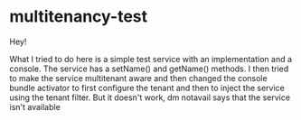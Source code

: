 multitenancy-test
=================

Hey!

What I tried to do here is a simple test service with an implementation and a console. The service has a setName() and getName() methods.
I then tried to make the service multitenant aware and then changed the console bundle activator to first configure the tenant
and then to inject the service using the tenant filter.
But it doesn't work, dm notavail says that the service isn't available
